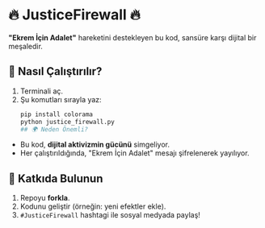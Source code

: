 # 🔥 JusticeFirewall 🔥  
**"Ekrem İçin Adalet"** hareketini destekleyen bu kod, sansüre karşı dijital bir meşaledir.  

## 🚀 Nasıl Çalıştırılır?  
1. Terminali aç.  
2. Şu komutları sırayla yaz:  
   ```bash
   pip install colorama
   python justice_firewall.py
   ## 🌍 Neden Önemli?  
- Bu kod, **dijital aktivizmin gücünü** simgeliyor.  
- Her çalıştırıldığında, "Ekrem İçin Adalet" mesajı şifrelenerek yayılıyor.  

## 👥 Katkıda Bulunun  
1. Repoyu **forkla**.  
2. Kodunu geliştir (örneğin: yeni efektler ekle).  
3. `#JusticeFirewall` hashtagi ile sosyal medyada paylaş!  
